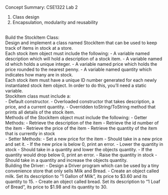 Concept Summary:
CSE1322 Lab 2
1. Class design
2. Encapsulation, modularity and reusability
<br>
Build the StockItem Class:
<br>
Design and implement a class named StockItem that can be used to keep track of items in stock at a store.
<br>
Each stock item object must include the following:
	- A variable named ​description​ which will hold a description of a stock item.
	- A variable named ​id​ which holds a unique integer.
	- A variable named ​price​ which holds the price rounded to the nearest penny.
	- A variable named ​quantity​ which indicates how many are in stock.
<br>
Each stock item must have a unique ID number generated for each newly instantiated stock item object. In order to do this, you’ll need a static variable.
<br>
StockItem class must include a:
<br>
	- Default constructor.
	- Overloaded constructor that takes description, a price, and a current quantity.
	- Overridden toString/ToString method that prints all details of the stock item.
<br>
Methods of the StockItem object must include the following:
- Getter Methods:
	- Retrieve the description of the item
	- Retrieve the id number of the item
	- Retrieve the price of the item
	- Retrieve the quantity of the item that is currently in stock
<br>
- Setter Methods:
	- Set a new price for the item
	- Should take in a new price and set it.
	- If the new price is below 0, print an error.
- Lower the quantity in stock
	- Should take in a quantity and lower the objects quantity.
	- If the quantity would drop below 0, print an error.
- Raise the quantity in stock
	- Should take in a quantity and increase the objects quantity.
<br>
Building the Driver:
- Design a Driver program which can be used by a tiny convenience store that only sells Milk and Bread.
- Create an object called milk. Set its description to “1 Gallon of Milk”, its price to $3.60 and its quantity to 15.
- Create an object called bread. Set its description to “1 Loaf of Bread”, its price to $1.98 and its quantity to 30.
